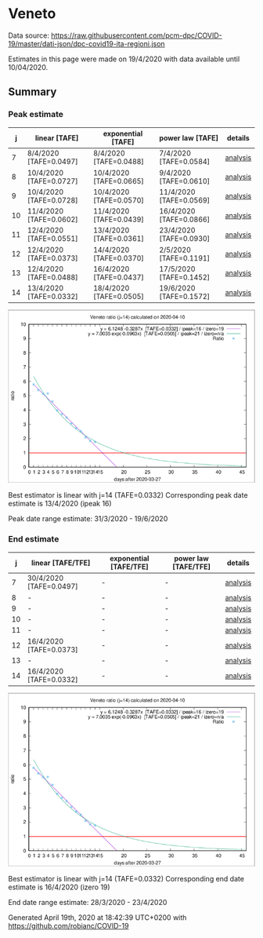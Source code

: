 # Veneto


Data source: https://raw.githubusercontent.com/pcm-dpc/COVID-19/master/dati-json/dpc-covid19-ita-regioni.json

Estimates in this page were made on 19/4/2020 with data available until 10/04/2020.


## Summary 

### Peak estimate 
|j|linear [TAFE]|exponential [TAFE]|power law [TAFE]|details|
|---|----|-----------|---------|-------|
|7|8/4/2020 [TAFE=0.0497]|8/4/2020 [TAFE=0.0488]|7/4/2020 [TAFE=0.0584]|[analysis](COVID-19_veneto_j7_2020-04-10.md)|
|8|10/4/2020 [TAFE=0.0727]|10/4/2020 [TAFE=0.0665]|9/4/2020 [TAFE=0.0610]|[analysis](COVID-19_veneto_j8_2020-04-10.md)|
|9|10/4/2020 [TAFE=0.0728]|10/4/2020 [TAFE=0.0570]|11/4/2020 [TAFE=0.0569]|[analysis](COVID-19_veneto_j9_2020-04-10.md)|
|10|11/4/2020 [TAFE=0.0602]|11/4/2020 [TAFE=0.0439]|16/4/2020 [TAFE=0.0866]|[analysis](COVID-19_veneto_j10_2020-04-10.md)|
|11|12/4/2020 [TAFE=0.0551]|13/4/2020 [TAFE=0.0361]|23/4/2020 [TAFE=0.0930]|[analysis](COVID-19_veneto_j11_2020-04-10.md)|
|12|12/4/2020 [TAFE=0.0373]|14/4/2020 [TAFE=0.0370]|2/5/2020 [TAFE=0.1191]|[analysis](COVID-19_veneto_j12_2020-04-10.md)|
|13|12/4/2020 [TAFE=0.0488]|16/4/2020 [TAFE=0.0437]|17/5/2020 [TAFE=0.1452]|[analysis](COVID-19_veneto_j13_2020-04-10.md)|
|14|13/4/2020 [TAFE=0.0332]|18/4/2020 [TAFE=0.0505]|19/6/2020 [TAFE=0.1572]|[analysis](COVID-19_veneto_j14_2020-04-10.md)|

![best peak estimate](COVID-19_veneto_j14_2020-04-10.png)

Best estimator is linear with j=14 (TAFE=0.0332)
Corresponding peak date estimate is 13/4/2020 (ipeak 16)


Peak date range estimate: 31/3/2020 - 19/6/2020

### End estimate 
|j|linear [TAFE/TFE]|exponential [TAFE/TFE]|power law [TAFE/TFE]|details|
|---|----|-----------|---------|-------|
|7|30/4/2020 [TAFE=0.0497]|-|-|[analysis](COVID-19_veneto_j7_2020-04-10.md)|
|8|-|-|-|[analysis](COVID-19_veneto_j8_2020-04-10.md)|
|9|-|-|-|[analysis](COVID-19_veneto_j9_2020-04-10.md)|
|10|-|-|-|[analysis](COVID-19_veneto_j10_2020-04-10.md)|
|11|-|-|-|[analysis](COVID-19_veneto_j11_2020-04-10.md)|
|12|16/4/2020 [TAFE=0.0373]|-|-|[analysis](COVID-19_veneto_j12_2020-04-10.md)|
|13|-|-|-|[analysis](COVID-19_veneto_j13_2020-04-10.md)|
|14|16/4/2020 [TAFE=0.0332]|-|-|[analysis](COVID-19_veneto_j14_2020-04-10.md)|

![best zero estimate](COVID-19_veneto_j14_2020-04-10.png)

Best estimator is linear with j=14 (TAFE=0.0332)
Corresponding end date estimate is 16/4/2020 (izero 19)


End date range estimate: 28/3/2020 - 23/4/2020

Generated April 19th, 2020 at 18:42:39 UTC+0200 with https://github.com/robianc/COVID-19
